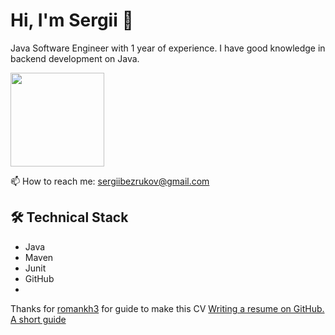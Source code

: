 # Hi, I'm Sergii 👋
Java Software Engineer with 1 year of experience. 
I have good knowledge in backend development on Java.

<p align = 'left'>
 <a href="https://github-readme-stats.vercel.app/api?username=finedefinition&show_icons=true&count_private=true"><img height=150 src="https://github-readme-stats.vercel.app/api?username=finedefinition&show_icons=true&count_private=true" /></a>
 </p>

<p align='left'>
  📫  How to reach me: <a href='mailto:sergiibezrukov@gmail.com'>sergiibezrukov@gmail.com</a>
</p>

## 🛠 Technical Stack
*   Java
*   Maven
*   Junit
*   GitHub
*

Thanks for [romankh3](https://github.com/romankh3) for guide to make this CV
[Writing a resume on GitHub. A short guide](https://codegym.cc/groups/posts/589-writing-a-resume-on-github-a-short-guide)
